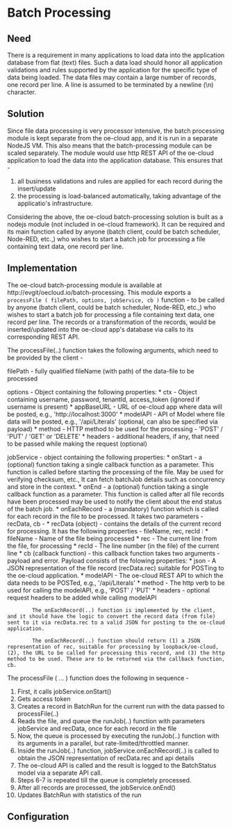 # Batch Processing

## Need
There is a requirement in many applications to load data into the application database from flat (text) files. Such a data load should honor all application validations and rules supported by the application for the specific type of data being loaded. The data files may contain a large number of records, one record per line. A line is assumed to be terminated by a newline (\n) character.

## Solution

Since file data processing is very processor intensive, the batch processing module is kept separate from the oe-cloud app, and it is run in a separate NodeJS VM. This also means that the batch-processing module can be scaled separately.
The module would use http REST API of the oe-cloud application to load the data into the application database. This ensures that -
1. all business validations and rules are applied for each record during the insert/update
2. the processing is load-balanced automatically, taking advantage of the applicatio's infrastructure.

Considering the above, the oe-cloud batch-processing solution is built as a nodejs module (not included in oe-cloud framework). It can be required and its main function called by anyone (batch client, could be batch scheduler, Node-RED, etc.,) who wishes to start a batch job for processing a file containing text data, one record per line.

## Implementation

The oe-cloud batch-processing module is available at http://evgit/oecloud.io/batch-processing. This module exports a `processFile ( filePath, options, jobService, cb )` function - to be called by anyone (batch client, could be batch scheduler, Node-RED, etc.,) who wishes to start a batch job for processing a file containing text data, one record per line. The records or a transformation of the records, would be inserted/updated into the oe-cloud app's database via calls to its corresponding REST API.


The processFile(..) function takes the following arguments, which need to be provided by the client -

filePath - fully qualified fileName (with path) of the data-file to be processed

options - Object containing the following properties:
          * ctx - Object containing username, password, tenantId, access_token (ignored if username is present)
          * appBaseURL - URL of oe-cloud app where data will be posted, e.g., 'http://localhost:3000'
          * modelAPI - API of Model where file data will be posted, e.g., '/api/Literals' (optional, can also be specified via payload)
          * method - HTTP method to be used for the processing - 'POST' / 'PUT' / 'GET' or 'DELETE'
          * headers - additional headers, if any, that need to be passed while making the request (optional)

jobService - object containing the following properties:
          * onStart - a (optional) function taking a single callback function as a parameter. This function is called before starting the processing of the file. May be used for verifying checksum, etc., It can fetch batchJob details  such as concurrency and store in the context. 
          * onEnd   - a  (optional) function taking a single callback function as a parameter. This function is called after all file records have been processed may be used to notify the client about the end status of the batch job.
          * onEachRecord - a (mandatory) function which is called for each record in the file to be processed. It takes two parameters - recData, cb - 
                * recData (object) - contains the details of the current record for processing. It has the following properties - fileName, rec, recId :
                    * fileName - Name of the file being processed
                    * rec - The current line from the file, for processing
                    * recId - The line number (in the file) of the current line 
                * cb (callback function) - this callback function takes two arguments - payload and error. 
                    Payload consists of the folowing properties:
                        * json     - A JSON representation of the file record (recData.rec) suitable for POSTing to the oe-cloud application.
                        * modelAPI - The oe-cloud REST API to which the data needs to be POSTed, e.g., '/api/Literals'
                        * method   - The http verb to be used for calling the modelAPI, e.g., 'POST' / 'PUT' 
                        * headers  - optional request headers to be added while calling modelAPI

            The onEachRecord(..) function is implemented by the client, and it should have the logic to convert the record data (from file) sent to it via recData.rec to a valid JSON for posting to the oe-cloud application. 

            The onEachRecord(..) function should return (1) a JSON representation of rec, suitable for processing by loopback/oe-cloud, (2), the URL to be called for processing this record, and (3) the http method to be used. These are to be returned via the callback function, cb. 



The processFile ( ... ) function does the following in sequence -

1. First, it calls jobService.onStart() 
2. Gets access token
3. Creates a record in BatchRun for the current run with the data passed to processFile(..) 
4. Reads the file, and queue the runJob(..) function with parameters jobService and recData, once for each record in the file
5. Now, the queue is processed by executing the runJob(..) function with its arguments in a parallel, but rate-limited/throttled manner. 
6. Inside the runJob(..) function, jobService.onEachRecord(..) is called to obtain the JSON representation of recData.rec and api details 
7. The oe-cloud API is called and the result is logged to the BatchStatus model via a separate API call.
8. Steps 6-7 is repeated till the queue is completely processed. 
9. After all records are processed, the jobService.onEnd()
10. Updates BatchRun with statistics of the run


## Configuration
